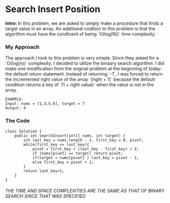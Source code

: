
<h1> Search Insert Position  </h1>
<b> Intro:  </b> In this problem, we are asked to simply make a procedure that finds a target value in an array. An additional codition to this problem is that the algorithm must have the condtraint of being  `O(log(N))` time complexity.

<h3> My Approach </h3>
The approach I took to this problem is very simple. Since they asked for a  `O(log(n))` complexity. I decided to utilize the binaary search algorithm. I did make one modification from the original problem at the beginning of today: the default return statement. Instead of returning  `-1`, I was forced to return the incremented right value of the array  `(right + 1)` because the default condition returns a key of  `(1 + right value)` when the value is not in the array.

```
EXAMPLE:
Input: nums = [1,3,5,6], target = 7
Output: 4
```  

<h3> The Code </h3> 

```
class Solution {
    public int searchInsert(int[] nums, int target) {
        int last_key = nums.length - 1, first_key = 0, pivot;
        while(first_key <= last_key){
            pivot = first_key + (last_key - first_key) / 2;
            if (nums[pivot] == target) return pivot;
            if(target < nums[pivot] ) last_key = pivot - 1;
            else first_key = pivot + 1;
        }
        return last_key+1;
    }
}
```

<h6> THE TIME AND SPACE COMPLEXITIES ARE THE SAME AS THAT OF BINARY SEARCH SINCE THAT WAS SPECIFIED </h6>
